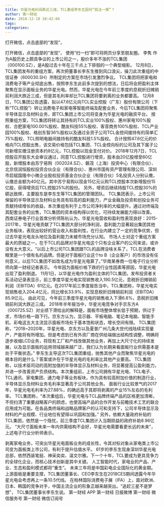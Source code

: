 ```yaml
---
title: 华星光电利润跌近三成，TCL重组李东生因何“孤注一掷”？
author: 第一财经
date: 2018-12-10 10:42:04
tags: 
categories: 
---
```

打开微信，点击底部的“发现”，
<!-- more -->
打开微信，点击底部的“发现”，
使用“扫一扫”即可将网页分享至朋友圈。
李隽
作为A股历史上颇具争议的上市公司之一，股价多年不涨的TCL集团（000100.SZ），是A股过去十年在三千点上下徘徊的一个典型缩影。
12月8日，TCL集团发布的重组方案，再次把董事长李东生推到风口浪尖，操刀此次重组的中信证券（600030.SH）所制定的方案在市场引发激烈争议。
TCL集团将把家电和消费电子等产业彻底出售，按照李东生此前多次提到的想法，日后将会把盈利主体聚焦在显示面板业务的华星光电。然而，华星光电在今年前三季度的息税折旧摊销前利润大跌近三成，但是其毛利率却比TCL集团将要剥离的业务都要高。
12月8日，TCL集团公告透露，拟以47.6亿元向TCL实业控股（广东）股份有限公司（下称“TCL控股”）转让消费电子和家电等智能终端及配套业务，今后TCL集团将聚焦半导体显示及材料业务，即TCL集团上市公司将变身为华星光电的融资平台。
按照重组方案，TCL集团将转让其持有的TCL实业100%股权、惠州家电100%股权、合肥家电100.00%股权、酷友科技55%股权、客音商务100%股权、TCL产业园100%股权、格创东智36%股权以及通过全资子公司TCL金控间接持有的简单汇75%股权、TCL照明电器间接持有的酷友科技1.5%股权。
合计按照47.6亿元的价格向TCL控股出售，该交易价格包括TCL集团、TCL金控向标的公司及其下属子公司新增实缴注册资本约8亿元，TCL控股以现金支付对价。
2018年12月7日，TCL控股召开股东大会审议通过，同意TCL控股进行增资，股本由20亿股增至60亿股，新增股本由苏宁易购（002024.SZ）、磐茂（上海）投资中心（有限合伙）、北京信润恒股权投资合伙企业（有限合伙）、惠州市国有资产管理有限公司、深圳市启赋国隆中小微企业股权投资基金合伙企业（有限合伙）5名投资人分别认缴，认缴总金额为40亿元。其中苏宁易购以现金15亿元认购TCL控股本次新增股份15亿股，获得增资后TCL控股25%的股份。
另外，增资后继续持股TCL控股30%的砺达致辉，主要股东是李东生等TCL集团的管理团队。
TCL集团表示，上市公司保留的半导体显示及材料业务具有较高的盈利能力，产业金融及投资和创投业务可贡献持续增长的收益，本次重组有利于上市公司净利率的大幅提升。通过对终端及其配套业务的出售，TCL集团的资本结构得以优化，可持续发展能力得以改善。
西南证券电子行业首席分析师陈杭认为，华星光电营收和盈利性表现良好：2015-2017年，华星光电贡献了TCL集团大部分的净利润，盈利能力显著超出集团其他业务板块，表现出较好的营业收入和盈利性，在行业内建立了一定的竞争优势，但过去华星光电龙头地位及盈利能力未被市场充分认知。
市场人士对这个重组方案最大的质疑之一，在于TCL的品牌对华星光电这个只有企业客户的公司来说，或许没有太大意义。“以后上市公司TCL集团跟TCL的品牌没啥关系了，TCL在消费者眼里是一个很有名的品牌。但是对于面板行业这个to B（企业客户）的市场没有任何意义，以后TCL集团不如改名成为华星光电算了。”华南某券商一位电子行业分析师向第一财经记者表示。
今年因为面板价格下跌的行业性因素等原因，华星光电出现了盈利倒退。
11月1日，以华星光电作为盈利主体的TCL集团，发布投资者关系活动记录表显示，前三季度华星光电实现销售收入190.5亿元，息税折旧摊销前利润（EBITDA）61亿元。在2017年前三季度报告当中，TCL集团称，华星光电实现销售收入204.4亿元，同比增长33.9%，实现息税折旧摊销前利润（EBITDA）85.9亿元。
由此可见，今年前三季度华星光电的销售收入下滑6.8%，息税折旧摊销前利润大跌近三成。
2018年半年报当中，华星光电竞争对手京东方A（000725.SZ）对业绩下滑给出的解释是，面板市场整体增长低于预期，供过于求，市场价格一路下行。京东方认为，显示器、平板电脑、笔记本电脑、智能手机、彩电这五大主流显示面板市场处于基本饱和状态，增长空间有限。
TCL集团称，“2018~2020年，华星光电、京东方以及夏普广州几条大世代线陆续实现量产，产能将有所增加。但是考虑到已有外资厂商在供给端做出结构性调整，明确将逐步收缩LCD业务，将现有工厂和产线改做其他业务，再加上大尺寸化的持续发展，以及显示面板的运用领域越来越广泛，我们认为长期来看面板行业供需基本是处于平衡状态。”
李东生主导这次TCL集团重组，抛售其他产业而聚焦华星光电的根本目的是什么？答案或许在于华星光电的毛利率比其他产业要高。
TCL集团称，以技术驱司动的高附加值的半导体显示及材料业务，将显著提高公盈利能力，并进一步改善资产负债结构。本次重组前，上市公司拥有华星光电、TCL电子、TCL通讯、家电集团、通力电子等业务板块，作为具有较高附加价值的制造行业，半导体显示及材料业务毛利率显著高于公司其他业务。
面板行业比较景气的2017年，华星光电毛利率为27.88%，的确远高于其即将剥离的产业15%左右的毛利率。
TCL集团称，“本次重组后，华星光电与TCL品牌终端产品的区格更加清晰，不但扫清了重要战略客户的顾虑，也使高端产品的合作开发与前瞻技术工艺的联合应用成为可能。在各品类终端和战略品牌客户的认可和支持下，公司半导体显示及材料的产业规模、行业地位有望得以巩固和加强。”
另外，依赖大量政府补贴的TCL集团，依然是一个隐忧，前三季度TCL集团计入当期损益的政府补助8.96亿元。
“大尺寸面板未来一年内供需结构不会好，华星光电需要看更长远的未来”，上述电子行业分析师表示。
 
 
剥离家电业务，可突出华星光电面板业务的成长性，令其对标对象从家电类上市公司变为面板类上市公司，有利于提升估值水平。
61岁的李东生现身深圳华星光电总部，依然西装笔挺、神采奕奕、温文尔雅。下一个十年，TCL要成为更具竞争力的全球化企业，而核心技术创新是其中关键。
人工智能时代，家电业的产品、产业、生态和盈利模式都将“重生”。
未来三年将是中国彩电企业国际化的黄金期。上游面板是重要支撑，TCL集团董事长、CEO李东生在2018CES期间透露今年华星光电会考虑再上一条10.5代线。
在柏林国际消费电子展（IFA）上，面对欧洲、日本、韩国的竞争对手，中国主流企业的形象正越来越突出。“追赶三星不是梦想”， TCL集团董事长李东生说。
第一财经
APP
第一财经
日报微博
第一财经
微信服务号
第一财经
微信订阅号
